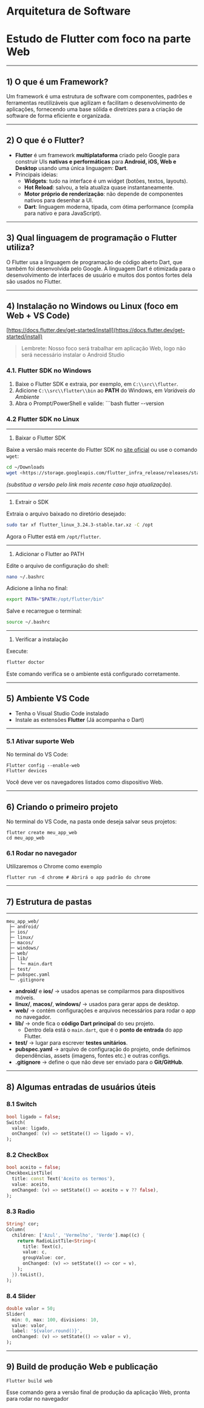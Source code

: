 # Arquitetura de Software

# Estudo de Flutter com foco na parte Web

---

## 1) O que é um Framework?

Um framework é uma estrutura de software com componentes, padrões e ferramentas reutilizáveis que agilizam e facilitam o desenvolvimento de aplicações, fornecendo uma base sólida e diretrizes para a criação de software de forma eficiente e organizada.

---

## 2) O que é o Flutter?

- **Flutter** é um framework **multiplataforma** criado pelo Google para construir UIs **nativas e performáticas** para **Android, iOS, Web e Desktop** usando uma única linguagem: **Dart**.
- Principais ideias:
    - **Widgets**: tudo na interface é um widget (botões, textos, layouts).
    - **Hot Reload**: salvou, a tela atualiza quase instantaneamente.
    - **Motor próprio de renderização**: não depende de componentes nativos para desenhar a UI.
    - **Dart**: linguagem moderna, tipada, com ótima performance (compila para nativo e para JavaScript).

---

## 3) Qual linguagem de programação o Flutter utiliza?

O Flutter usa a linguagem de programação de código aberto Dart, que também foi desenvolvida pelo Google. A linguagem Dart é otimizada para o desenvolvimento de interfaces de usuário e muitos dos pontos fortes dela são usados no Flutter.

---

## 4) Instalação no Windows ou Linux (foco em Web + VS Code)

[https://docs.flutter.dev/get-started/install](https://docs.flutter.dev/get-started/install)

> Lembrete: Nosso foco será trabalhar em aplicação Web, logo não será necessário instalar o Android Studio
> 

### 4.1. Flutter SDK no Windows

1. Baixe o Flutter SDK e extraia, por exemplo, em `C:\\src\\flutter`.
2. Adicione `C:\\src\\flutter\\bin` ao **PATH** do Windows, em *Variáveis do Ambiente*
3. Abra o Prompt/PowerShell e valide: ```bash
flutter --version

### 4.2 Flutter SDK no Linux

---

1. Baixar o Flutter SDK

Baixe a versão mais recente do Flutter SDK no [site oficial](https://docs.flutter.dev/get-started/install/linux) ou use o comando `wget`:

```bash
cd ~/Downloads
wget <https://storage.googleapis.com/flutter_infra_release/releases/stable/linux/flutter_linux_3.24.3-stable.tar.xz>

```

*(substitua a versão pelo link mais recente caso haja atualização).*

---

1. Extrair o SDK

Extraia o arquivo baixado no diretório desejado:

```bash
sudo tar xf flutter_linux_3.24.3-stable.tar.xz -C /opt

```

Agora o Flutter está em `/opt/flutter`.

---

1. Adicionar o Flutter ao PATH

Edite o arquivo de configuração do shell:

```bash
nano ~/.bashrc

```

Adicione a linha no final:

```bash
export PATH="$PATH:/opt/flutter/bin"

```

Salve e recarregue o terminal:

```bash
source ~/.bashrc

```

---

1. Verificar a instalação

Execute:

```bash
flutter doctor

```

Este comando verifica se o ambiente está configurado corretamente.

---

## 5) Ambiente VS Code

- Tenha o Visual Studio Code instalado
- Instale as extensões **Flutter** (Já acompanha o Dart)

---

### 5.1 Ativar suporte Web

No terminal do VS Code:

```
Flutter config --enable-web
Flutter devices

```

Você deve ver os navegadores listados como dispositivo Web.

---

## 6) Criando o primeiro projeto

No terminal do VS Code, na pasta onde deseja salvar seus projetos:

```
flutter create meu_app_web
cd meu_app_web

```

### 6.1 Rodar no navegador

Utilizaremos o Chrome como exemplo

```
flutter run -d chrome # Abrirá o app padrão do chrome

```

---

## 7) Estrutura de pastas

---

```
meu_app_web/
 ├─ android/
 ├─ ios/
 ├─ linux/
 ├─ macos/
 ├─ windows/
 ├─ web/
 ├─ lib/
 │   └─ main.dart
 ├─ test/
 ├─ pubspec.yaml
 └─ .gitignore

```

- **android/** e **ios/** → usados apenas se compilarmos para dispositivos móveis.
- **linux/**, **macos/**, **windows/** → usados para gerar apps de desktop.
- **web/** → contém configurações e arquivos necessários para rodar o app no navegador.
- **lib/** → onde fica o **código Dart principal** do seu projeto.
    - Dentro dela está o `main.dart`, que é o **ponto de entrada** do app Flutter.
- **test/** → lugar para escrever **testes unitários**.
- **pubspec.yaml** → arquivo de configuração do projeto, onde definimos dependências, assets (imagens, fontes etc.) e outras configs.
- **.gitignore** → define o que não deve ser enviado para o **Git/GitHub**.

---

## 8) Algumas entradas de usuários úteis

### 8.1 Switch

```dart
bool ligado = false;
Switch(
  value: ligado,
  onChanged: (v) => setState(() => ligado = v),
);

```

### 8.2 CheckBox

```dart
bool aceito = false;
CheckboxListTile(
  title: const Text('Aceito os termos'),
  value: aceito,
  onChanged: (v) => setState(() => aceito = v ?? false),
);

```

### 8.3 Radio

```dart
String? cor;
Column(
  children: ['Azul', 'Vermelho', 'Verde'].map((c) {
    return RadioListTile<String>(
      title: Text(c),
      value: c,
      groupValue: cor,
      onChanged: (v) => setState(() => cor = v),
    );
  }).toList(),
);

```

### 8.4 Slider

```dart
double valor = 50;
Slider(
  min: 0, max: 100, divisions: 10,
  value: valor,
  label: '${valor.round()}',
  onChanged: (v) => setState(() => valor = v),
);

```

---

## 9) Build de produção Web e publicação

```
Flutter build web

```

Esse comando gera a versão final de produção da aplicação Web, pronta para rodar no navegador